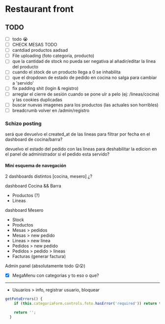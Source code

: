 # Restaurant front

## TODO

- [ ] todo 😭
- [ ] CHECK MESAS TODO
- [ ] cantdiad productos aadsad
- [ ] File uploading (foto categoría, producto)
- [ ] que la cantidad de stock no pueda ser negativa al añadir/editar la línea del producto
- [ ] cuando el stock de un producto llega a 0 se inhabilita
- [ ] que el dropdown de estado de pedido en cocina no salga para cambiar a 'servido'
- [ ] fix padding shit (login & registro)
- [ ] arreglar el cierre de sesión cuando se pone ulr a pelo (ej: /lineas/cocina) y las cookies duplicadas
- [ ] buscar nuevas imagenes para los productos (las actuales son horribles)
- [ ] breadcrumb volver en /admin/registro

### Schizo posting

será que devuelvo el created_at de las lineas para filtrar por fecha en el dashboard de cocina/barra?

devuelvo el estado del pedido con las lineas para deshabilitar la edicion en el panel de administrador si el pedido esta servido?

#### Mini esquema de navegación

2 dashboards distintos [cocina, mesero] ¿?

dashboard Cocina && Barra

- Productos (?)
- Lineas

dashboard Mesero

- Stock
- Productos
- Mesas > pedidos
- Mesas > new pedido
- Lineas > new linea
- Pedidos > new pedido
- Pedidos > pedido > lineas
- Facturas (generar factura)

Admin panel (absolutamente todo 😲😲)

- [x] MegaMenu con categorias y to eso o que?

--------

- Usuarios > info, registrar usuario, bloquear

```ts
getFotoErrors() {
    if (this.categoriaForm.controls.foto.hasError('required')) return this.validationService.requiredMessage();

    return '';
  }
```
